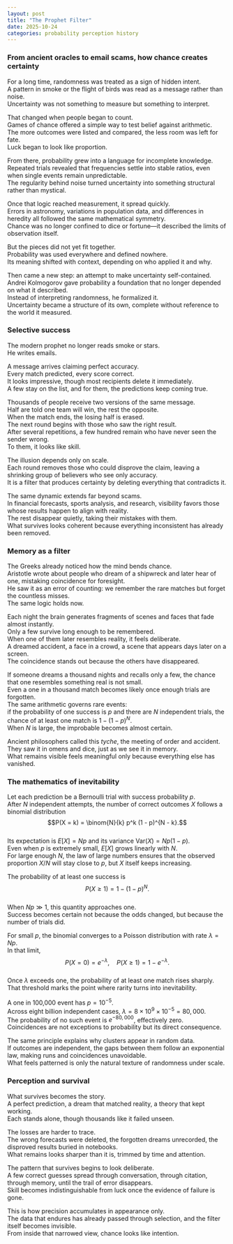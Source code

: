 ```yaml
---
layout: post
title: "The Prophet Filter"
date: 2025-10-24
categories: probability perception history
---
```


### From ancient oracles to email scams, how chance creates certainty

For a long time, randomness was treated as a sign of hidden intent.  
A pattern in smoke or the flight of birds was read as a message rather than noise.  
Uncertainty was not something to measure but something to interpret.  

That changed when people began to count.  
Games of chance offered a simple way to test belief against arithmetic.  
The more outcomes were listed and compared, the less room was left for fate.  
Luck began to look like proportion.  

From there, probability grew into a language for incomplete knowledge.  
Repeated trials revealed that frequencies settle into stable ratios, even when single events remain unpredictable.  
The regularity behind noise turned uncertainty into something structural rather than mystical.  

Once that logic reached measurement, it spread quickly.  
Errors in astronomy, variations in population data, and differences in heredity all followed the same mathematical symmetry.  
Chance was no longer confined to dice or fortune—it described the limits of observation itself.  

But the pieces did not yet fit together.  
Probability was used everywhere and defined nowhere.  
Its meaning shifted with context, depending on who applied it and why.  

Then came a new step: an attempt to make uncertainty self-contained.  
Andrei Kolmogorov gave probability a foundation that no longer depended on what it described.  
Instead of interpreting randomness, he formalized it.  
Uncertainty became a structure of its own, complete without reference to the world it measured.

### Selective success

The modern prophet no longer reads smoke or stars.  
He writes emails.

A message arrives claiming perfect accuracy.  
Every match predicted, every score correct.  
It looks impressive, though most recipients delete it immediately.  
A few stay on the list, and for them, the predictions keep coming true.

Thousands of people receive two versions of the same message.  
Half are told one team will win, the rest the opposite.  
When the match ends, the losing half is erased.  
The next round begins with those who saw the right result.  
After several repetitions, a few hundred remain who have never seen the sender wrong.  
To them, it looks like skill.

The illusion depends only on scale.  
Each round removes those who could disprove the claim, leaving a shrinking group of believers who see only accuracy.  
It is a filter that produces certainty by deleting everything that contradicts it.

The same dynamic extends far beyond scams.  
In financial forecasts, sports analysis, and research, visibility favors those whose results happen to align with reality.  
The rest disappear quietly, taking their mistakes with them.  
What survives looks coherent because everything inconsistent has already been removed.

### Memory as a filter

The Greeks already noticed how the mind bends chance.  
Aristotle wrote about people who dream of a shipwreck and later hear of one, mistaking coincidence for foresight.  
He saw it as an error of counting: we remember the rare matches but forget the countless misses.  
The same logic holds now.

Each night the brain generates fragments of scenes and faces that fade almost instantly.  
Only a few survive long enough to be remembered.  
When one of them later resembles reality, it feels deliberate.  
A dreamed accident, a face in a crowd, a scene that appears days later on a screen.  
The coincidence stands out because the others have disappeared.

If someone dreams a thousand nights and recalls only a few, the chance that one resembles something real is not small.  
Even a one in a thousand match becomes likely once enough trials are forgotten.  
The same arithmetic governs rare events:  
if the probability of one success is $p$ and there are $N$ independent trials, the chance of at least one match is $1 - (1 - p)^N$.  
When $N$ is large, the improbable becomes almost certain.

Ancient philosophers called this *tyche*, the meeting of order and accident.  
They saw it in omens and dice, just as we see it in memory.  
What remains visible feels meaningful only because everything else has vanished.

### The mathematics of inevitability

Let each prediction be a Bernoulli trial with success probability $p$.  
After $N$ independent attempts, the number of correct outcomes $X$ follows a binomial distribution  
$$P(X = k) = \binom{N}{k} p^k (1 - p)^{N - k}.$$  
Its expectation is $E[X] = Np$ and its variance $\mathrm{Var}(X) = Np(1 - p)$.  
Even when $p$ is extremely small, $E[X]$ grows linearly with $N$.  
For large enough $N$, the law of large numbers ensures that the observed proportion $X/N$ will stay close to $p$, but $X$ itself keeps increasing.

The probability of at least one success is  
$$P(X \ge 1) = 1 - (1 - p)^N.$$  
When $Np \gg 1$, this quantity approaches one.  
Success becomes certain not because the odds changed, but because the number of trials did.

For small $p$, the binomial converges to a Poisson distribution with rate $\lambda = Np$.  
In that limit,  
$$P(X = 0) = e^{-\lambda}, \quad P(X \ge 1) = 1 - e^{-\lambda}.$$  
Once $\lambda$ exceeds one, the probability of at least one match rises sharply.  
That threshold marks the point where rarity turns into inevitability.

A one in 100,000 event has $p = 10^{-5}$.  
Across eight billion independent cases, $\lambda = 8\times10^{9} \times 10^{-5} = 80,000$.  
The probability of no such event is $e^{-80,000}$, effectively zero.  
Coincidences are not exceptions to probability but its direct consequence.

The same principle explains why clusters appear in random data.  
If outcomes are independent, the gaps between them follow an exponential law, making runs and coincidences unavoidable.  
What feels patterned is only the natural texture of randomness under scale.

### Perception and survival

What survives becomes the story.  
A perfect prediction, a dream that matched reality, a theory that kept working.  
Each stands alone, though thousands like it failed unseen.

The losses are harder to trace.  
The wrong forecasts were deleted, the forgotten dreams unrecorded, the disproved results buried in notebooks.  
What remains looks sharper than it is, trimmed by time and attention.

The pattern that survives begins to look deliberate.  
A few correct guesses spread through conversation, through citation, through memory, until the trail of error disappears.  
Skill becomes indistinguishable from luck once the evidence of failure is gone.

This is how precision accumulates in appearance only.  
The data that endures has already passed through selection, and the filter itself becomes invisible.  
From inside that narrowed view, chance looks like intention.